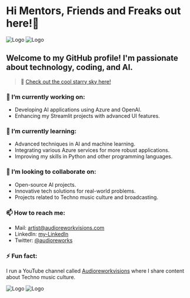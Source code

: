 # Hi Mentors, Friends and Freaks out here!👋

![Logo](https://stflywithai026072919948.blob.core.windows.net/datencloud/mix/4.png) ![Logo](https://stflywithai026072919948.blob.core.windows.net/datencloud/icons/Copilot-App-Icon.png)

## Welcome to my GitHub profile! I'm passionate about technology, coding, and AI.

> 🌌 [Check out the cool starry sky here!](https://audioreworkvisions.github.io/audioreworkvisions.html)

### 🔭 I’m currently working on: 
- Developing AI applications using Azure and OpenAI.
- Enhancing my Streamlit projects with advanced UI features.

### 🌱 I’m currently learning:
- Advanced techniques in AI and machine learning.
- Integrating various Azure services for more robust applications.
- Improving my skills in Python and other programming languages.

### 👯 I’m looking to collaborate on: 
- Open-source AI projects.
- Innovative tech solutions for real-world problems.
- Projects related to Techno music culture and broadcasting.

### 📫 How to reach me: 
- Mail: artist@audioreworkvisions.com
- LinkedIn: [my-LinkedIn](https://www.linkedin.com/in/audioreworkvisions)
- Twitter: [@audioreworks](https://twitter.com/audioreworks)

### ⚡ Fun fact:
I run a YouTube channel called [Audioreworkvisions](https://www.youtube.com/@Audioreworkvisions) where I share content about Techno music culture.

![Logo](https://stflywithai026072919948.blob.core.windows.net/datencloud/mix/4.png) ![Logo](https://stflywithai026072919948.blob.core.windows.net/datencloud/icons/Copilot-App-Icon.png)

